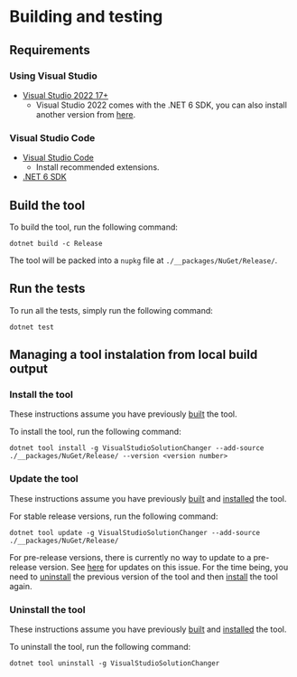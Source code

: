 # Building and testing

## Requirements

### Using Visual Studio

* [Visual Studio 2022 17+](https://visualstudio.microsoft.com/downloads/)
  * Visual Studio 2022 comes with the .NET 6 SDK, you can also install another
    version from [here](https://dotnet.microsoft.com/download/dotnet/6.0).

### Visual Studio Code

* [Visual Studio Code](https://code.visualstudio.com/Download)
  * Install recommended extensions.
* [.NET 6 SDK](https://dotnet.microsoft.com/download/dotnet/6.0)

## Build the tool

To build the tool, run the following command:

``` shell
dotnet build -c Release
```

The tool will be packed into a `nupkg` file at `./__packages/NuGet/Release/`.

## Run the tests

To run all the tests, simply run the following command:

``` shell
dotnet test
```

## Managing a tool instalation from local build output

### Install the tool

These instructions assume you have previously [built](#build-the-tool) the tool.

To install the tool, run the following command:

``` shell
dotnet tool install -g VisualStudioSolutionChanger --add-source ./__packages/NuGet/Release/ --version <version number>
```

### Update the tool

These instructions assume you have previously [built](#build-the-tool) and [installed](#install-the-tool) the tool.

For stable release versions, run the following command:

``` shell
dotnet tool update -g VisualStudioSolutionChanger --add-source ./__packages/NuGet/Release/
```

For pre-release versions, there is currently no way to update to a pre-release version. See [here](https://github.com/dotnet/sdk/issues/2551) for updates on this issue. For the time being, you need to [uninstall](#uninstall-the-tool) the previous version of the tool and then [install](#install-the-tool) the tool again.

### Uninstall the tool

These instructions assume you have previously [built](#build-the-tool) and [installed](#install-the-tool) the tool.

To uninstall the tool, run the following command:

``` shell
dotnet tool uninstall -g VisualStudioSolutionChanger
```
